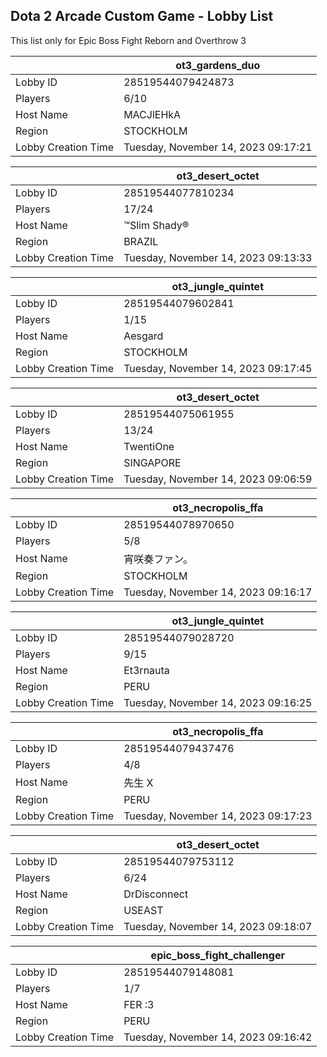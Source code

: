 ## Dota 2 Arcade Custom Game - Lobby List

This list only for Epic Boss Fight Reborn and Overthrow 3

|  | ot3_gardens_duo |
| ------ | ------ |
| Lobby ID | 28519544079424873 |
| Players | 6/10 |
| Host Name | MACJlEHkA |
| Region | STOCKHOLM |
| Lobby Creation Time | Tuesday, November 14, 2023 09:17:21 |


|  | ot3_desert_octet |
| ------ | ------ |
| Lobby ID | 28519544077810234 |
| Players | 17/24 |
| Host Name | ™Slim Shady® |
| Region | BRAZIL |
| Lobby Creation Time | Tuesday, November 14, 2023 09:13:33 |


|  | ot3_jungle_quintet |
| ------ | ------ |
| Lobby ID | 28519544079602841 |
| Players | 1/15 |
| Host Name | Aesgard |
| Region | STOCKHOLM |
| Lobby Creation Time | Tuesday, November 14, 2023 09:17:45 |


|  | ot3_desert_octet |
| ------ | ------ |
| Lobby ID | 28519544075061955 |
| Players | 13/24 |
| Host Name | TwentiOne |
| Region | SINGAPORE |
| Lobby Creation Time | Tuesday, November 14, 2023 09:06:59 |


|  | ot3_necropolis_ffa |
| ------ | ------ |
| Lobby ID | 28519544078970650 |
| Players | 5/8 |
| Host Name | 宵咲奏ファン。 |
| Region | STOCKHOLM |
| Lobby Creation Time | Tuesday, November 14, 2023 09:16:17 |


|  | ot3_jungle_quintet |
| ------ | ------ |
| Lobby ID | 28519544079028720 |
| Players | 9/15 |
| Host Name | Et3rnauta |
| Region | PERU |
| Lobby Creation Time | Tuesday, November 14, 2023 09:16:25 |


|  | ot3_necropolis_ffa |
| ------ | ------ |
| Lobby ID | 28519544079437476 |
| Players | 4/8 |
| Host Name | 先生 X |
| Region | PERU |
| Lobby Creation Time | Tuesday, November 14, 2023 09:17:23 |


|  | ot3_desert_octet |
| ------ | ------ |
| Lobby ID | 28519544079753112 |
| Players | 6/24 |
| Host Name | DrDisconnect |
| Region | USEAST |
| Lobby Creation Time | Tuesday, November 14, 2023 09:18:07 |


|  | epic_boss_fight_challenger |
| ------ | ------ |
| Lobby ID | 28519544079148081 |
| Players | 1/7 |
| Host Name | FER :3 |
| Region | PERU |
| Lobby Creation Time | Tuesday, November 14, 2023 09:16:42 |


